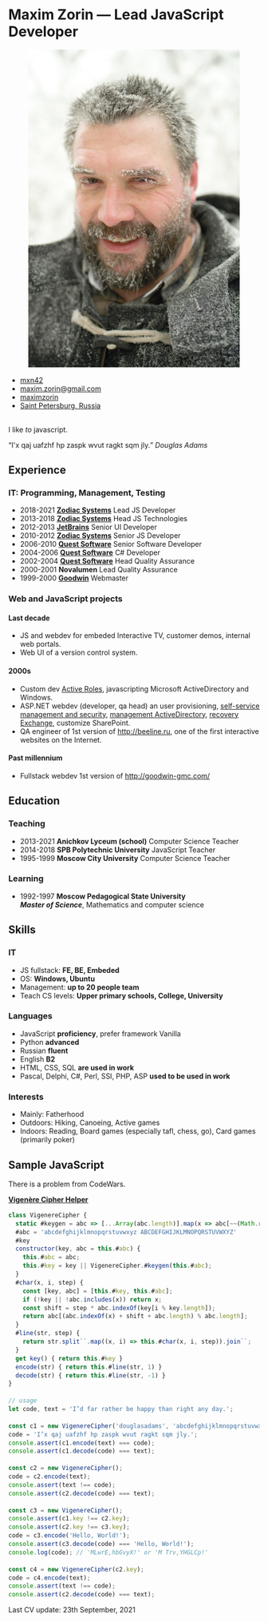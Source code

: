 # Maxim Zorin — **Lead JavaScript Developer**
<figure class="photo"><img src="mxn42-photo.jpg" alt="Maxim Zorin in winter"></figure>

<aside data-toc-label="Contacts" data-toc-icon="bxs-user-detail">
<ul class="contacts">
<li><i class="bx bxl-github"></i> <a href="https://github.com/mxn42">mxn42</a></li>
<li><i class="bx bx-envelope"></i> <a href="mailto:maxim.zorin@gmail.com">maxim.zorin@gmail.com</a></li>
<li><i class="bx bxl-linkedin"></i> <a href="https://www.linkedin.com/in/maximzorin/">maximzorin</a></li>
<li><i class="bx bxs-map"></i> <a href="https://www.google.com/maps/place/St+Petersburg/">Saint Petersburg, Russia</a></li>
</ul>
</aside>

<a data-toc-label="About" data-toc-icon="bx-message-square-detail"></a>
\
I like _to_ javascript.

<q id="quote">I'x qaj uafzhf hp zaspk wvut ragkt sqm jly.</q> <cite>Douglas Adams</cite>

<a data-toc-label="Experience" data-toc-icon="bx-history"></a>
## Experience

### IT: Programming, Management, Testing
- 2018-2021 **[Zodiac Systems](//zodiacsystems.com)** Lead JS Developer
- 2013-2018 **[Zodiac Systems](//zodiacsystems.com)** Head JS Technologies
- 2012-2013 **[JetBrains](//jetbrains.com)** Senior UI Developer
- 2010-2012 **[Zodiac Systems](//zodiacsystems.com)** Senior JS Developer
- 2006-2010 **[Quest Software](//quest.com)** Senior Software Developer
- 2004-2006 **[Quest Software](//quest.com)** C# Developer
- 2002-2004 **[Quest Software](//quest.com)** Head Quality Assurance
- 2000-2001 **Novalumen** Lead Quality Assurance
- 1999-2000 **[Goodwin](//goodwin-gmc.com)** Webmaster

<a data-toc-label="Projects" data-toc-icon="bx-code-alt"></a>

### Web and JavaScript projects
#### Last decade
- JS and webdev for embeded Interactive TV, customer demos, internal web portals.
- Web UI of a version control system.
#### 2000s
- Custom dev [Active Roles](https://www.oneidentity.com/products/active-roles/), javascripting Microsoft ActiveDirectory and Windows.
- ASP<span>.</span>NET webdev (developer, qa head) an user provisioning, [self-service management and security](https://www.oneidentity.com/products/password-manager/), [management ActiveDirectory](https://www.quest.com/products/recovery-manager-for-active-directory/), [recovery Exchange](https://www.quest.com/products/recovery-manager-for-exchange/), customize SharePoint.
- QA engineer of 1st version of <http://beeline.ru>, one of the first interactive websites on the Internet.
#### Past millennium
- Fullstack webdev 1st version of <http://goodwin-gmc.com/>


<a data-toc-label="Education" data-toc-icon="bxs-graduation"></a>
## Education

### Teaching
- 2013-2021 **Anichkov Lyceum (school)** Computer Science Teacher
- 2014-2018 **SPB Polytechnic University** JavaScript Teacher
- 1995-1999 **Moscow City University** Computer Science Teacher

### Learning
- 1992-1997 **Moscow Pedagogical State University** \
_**Master of Science**_, Mathematics and computer science

<a data-toc-label="Skills" data-toc-icon="bx-cog"></a>
## Skills

### IT
- JS fullstack: **FE, BE, Embeded**
- OS: **Windows, Ubuntu**
- Management: **up to 20 people team**
- Teach CS levels: **Upper primary schools, College, University**

### Languages
- JavaScript **proficiency**, prefer framework Vanilla
- Python **advanced**
- Russian **fluent**
- English **B2**
- HTML, CSS, SQL **are used in work**
- Pascal, Delphi, C#, Perl, SSI, PHP, ASP **used to be used in work**

### Interests
- Mainly: Fatherhood
- Outdoors: Hiking, Canoeing, Active games
- Indoors: Reading, Board games (especially tafl, chess, go), Сard games (primarily poker)

<a data-toc-label="Sample" data-toc-icon="bxl-javascript"></a>
## Sample JavaScript

There is a problem from CodeWars.

**[Vigenère Cipher Helper](https://www.codewars.com/kata/52d1bd3694d26f8d6e0000d3)**
```javascript
class VigenereCipher {
  static #keygen = abc => [...Array(abc.length)].map(x => abc[~~(Math.random() * abc.length)]).join``
  #abc = 'abcdefghijklmnopqrstuvwxyz ABCDEFGHIJKLMNOPQRSTUVWXYZ'
  #key
  constructor(key, abc = this.#abc) {
    this.#abc = abc;
    this.#key = key || VigenereCipher.#keygen(this.#abc);
  }
  #char(x, i, step) {
    const [key, abc] = [this.#key, this.#abc];
    if (!key || !abc.includes(x)) return x;
    const shift = step * abc.indexOf(key[i % key.length]);
    return abc[(abc.indexOf(x) + shift + abc.length) % abc.length];
  }
  #line(str, step) {
    return str.split``.map((x, i) => this.#char(x, i, step)).join``;
  }
  get key() { return this.#key }
  encode(str) { return this.#line(str, 1) }
  decode(str) { return this.#line(str, -1) }
}

// usage
let code, text = 'I’d far rather be happy than right any day.';

const c1 = new VigenereCipher('douglasadams', 'abcdefghijklmnopqrstuvwxyz');
code = 'I’x qaj uafzhf hp zaspk wvut ragkt sqm jly.';
console.assert(c1.encode(text) === code);
console.assert(c1.decode(code) === text);

const c2 = new VigenereCipher();
code = c2.encode(text);
console.assert(text !== code);
console.assert(c2.decode(code) === text);

const c3 = new VigenereCipher();
console.assert(c1.key !== c2.key);
console.assert(c2.key !== c3.key);
code = c3.encode('Hello, World!');
console.assert(c3.decode(code) === 'Hello, World!');
console.log(code); // 'MLwrE,hbGvyX!' or 'M Trv,YHGLCp!'

const c4 = new VigenereCipher(c2.key);
code = c4.encode(text);
console.assert(text !== code);
console.assert(c2.decode(code) === text);
```


<aside class="last-update">
  Last CV update: <time datetime="2021-09-23">23th September, 2021</time>
</aside>
